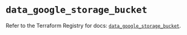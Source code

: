 # `data_google_storage_bucket`

Refer to the Terraform Registry for docs: [`data_google_storage_bucket`](https://registry.terraform.io/providers/hashicorp/google/6.48.0/docs/data-sources/storage_bucket).
